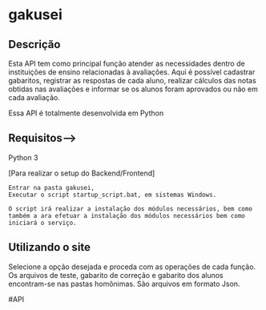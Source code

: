 # gakusei

Descrição
-----------

Esta API tem como principal função atender as necessidades dentro de instituições de ensino relacionadas à avaliações.
Aqui é possível cadastrar gabaritos, registrar as respostas de cada aluno, realizar cálculos das notas obtidas nas avaliações e informar se os alunos foram aprovados ou não em cada avaliação.

Essa API é totalmente desenvolvida em Python

Requisitos--\>
-------------

Python 3

[Para realizar o setup do Backend/Frontend]

	Entrar na pasta gakusei,
	Executar o script startup_script.bat, em sistemas Windows.

	O script irá realizar a instalação dos módulos necessários, bem como
	também a ara efetuar a instalação dos módulos necessários bem como iniciará o serviço.

Utilizando o site
-------------
Selecione a opção desejada e proceda com as operações de cada função.
Os arquivos de teste, gabarito de correção e gabarito dos alunos encontram-se nas pastas homônimas.
São arquivos em formato Json.

#API


	
 